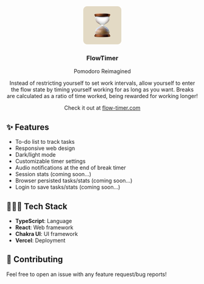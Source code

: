 <div align="center">
  <img src="./public/favicon/android-chrome-192x192.png" height="100" width="100" />
  <h3>FlowTimer</h2>
  <p>Pomodoro Reimagined</p>
  <p>Instead of restricting yourself to set work intervals, allow yourself to enter the flow state by timing yourself working for as long as you want. Breaks are calculated as a ratio of time worked, being rewarded for working longer!</p>
  <p>Check it out at <a href="https://flow-timer.com">flow-timer.com</a></p>
</div>

## ✨ Features
- To-do list to track tasks
- Responsive web design
- Dark/light mode
- Customizable timer settings
- Audio notifications at the end of break timer
- Session stats (coming soon...)
- Browser persisted tasks/stats (coming soon...)
- Login to save tasks/stats (coming soon...)

## 👨🏾‍💻 Tech Stack
- **TypeScript**: Language
- **React**: Web framework
- **Chakra UI**: UI framework
- **Vercel**: Deployment

## 🤝 Contributing
Feel free to open an issue with any feature request/bug reports!
